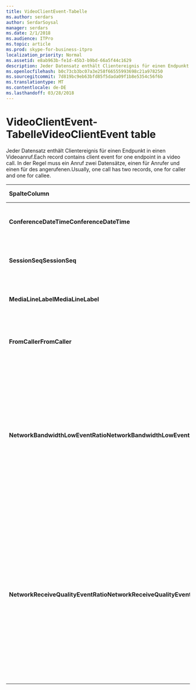 ```yaml
---
title: VideoClientEvent-Tabelle
ms.author: serdars
author: SerdarSoysal
manager: serdars
ms.date: 2/1/2018
ms.audience: ITPro
ms.topic: article
ms.prod: skype-for-business-itpro
localization_priority: Normal
ms.assetid: e8ab963b-fe1d-45b3-b9bd-66a5f44c1629
description: Jeder Datensatz enthält Clientereignis für einen Endpunkt in einen Videoanruf. In der Regel muss ein Anruf zwei Datensätze, einen für Anrufer und einen für des angerufenen.
ms.openlocfilehash: b0c73cb3bc07a3e258f66555993698c21a978250
ms.sourcegitcommit: 7d819bc9eb63bfd85f5dada09f1b8e5354c56f6b
ms.translationtype: MT
ms.contentlocale: de-DE
ms.lasthandoff: 03/28/2018
---
```

# <a name="videoclientevent-table"></a><span data-ttu-id="5d9d2-104">VideoClientEvent-Tabelle</span><span class="sxs-lookup"><span data-stu-id="5d9d2-104">VideoClientEvent table</span></span>
 
<span data-ttu-id="5d9d2-105">Jeder Datensatz enthält Clientereignis für einen Endpunkt in einen Videoanruf.</span><span class="sxs-lookup"><span data-stu-id="5d9d2-105">Each record contains client event for one endpoint in a video call.</span></span> <span data-ttu-id="5d9d2-106">In der Regel muss ein Anruf zwei Datensätze, einen für Anrufer und einen für des angerufenen.</span><span class="sxs-lookup"><span data-stu-id="5d9d2-106">Usually, one call has two records, one for caller and one for callee.</span></span>
  
|<span data-ttu-id="5d9d2-107">**Spalte**</span><span class="sxs-lookup"><span data-stu-id="5d9d2-107">**Column**</span></span>|<span data-ttu-id="5d9d2-108">**Datentyp**</span><span class="sxs-lookup"><span data-stu-id="5d9d2-108">**Data Type**</span></span>|<span data-ttu-id="5d9d2-109">**Schlüssel/Index**</span><span class="sxs-lookup"><span data-stu-id="5d9d2-109">**Key/Index**</span></span>|<span data-ttu-id="5d9d2-110">**Details**</span><span class="sxs-lookup"><span data-stu-id="5d9d2-110">**Details**</span></span>|
|:-----|:-----|:-----|:-----|
|<span data-ttu-id="5d9d2-111">**ConferenceDateTime**</span><span class="sxs-lookup"><span data-stu-id="5d9d2-111">**ConferenceDateTime**</span></span> <br/> |<span data-ttu-id="5d9d2-112">datetime</span><span class="sxs-lookup"><span data-stu-id="5d9d2-112">datetime</span></span>  <br/> |<span data-ttu-id="5d9d2-113">Primary</span><span class="sxs-lookup"><span data-stu-id="5d9d2-113">Primary</span></span>  <br/> |<span data-ttu-id="5d9d2-114">Verweis von der [MediaLine-Tabelle](medialine-0.md).</span><span class="sxs-lookup"><span data-stu-id="5d9d2-114">Referenced from the [MediaLine table](medialine-0.md).</span></span>  <br/> |
|<span data-ttu-id="5d9d2-115">**SessionSeq**</span><span class="sxs-lookup"><span data-stu-id="5d9d2-115">**SessionSeq**</span></span> <br/> |<span data-ttu-id="5d9d2-116">int</span><span class="sxs-lookup"><span data-stu-id="5d9d2-116">int</span></span>  <br/> |<span data-ttu-id="5d9d2-117">Primary</span><span class="sxs-lookup"><span data-stu-id="5d9d2-117">Primary</span></span>  <br/> |<span data-ttu-id="5d9d2-118">Verweis von der [MediaLine-Tabelle](medialine-0.md).</span><span class="sxs-lookup"><span data-stu-id="5d9d2-118">Referenced from the [MediaLine table](medialine-0.md).</span></span>  <br/> |
|<span data-ttu-id="5d9d2-119">**MediaLineLabel**</span><span class="sxs-lookup"><span data-stu-id="5d9d2-119">**MediaLineLabel**</span></span> <br/> |<span data-ttu-id="5d9d2-120">tinyint</span><span class="sxs-lookup"><span data-stu-id="5d9d2-120">tinyint</span></span>  <br/> |<span data-ttu-id="5d9d2-121">Primary</span><span class="sxs-lookup"><span data-stu-id="5d9d2-121">Primary</span></span>  <br/> |<span data-ttu-id="5d9d2-122">Verweis von der [MediaLine-Tabelle](medialine-0.md).</span><span class="sxs-lookup"><span data-stu-id="5d9d2-122">Referenced from the [MediaLine table](medialine-0.md).</span></span>  <br/> |
|<span data-ttu-id="5d9d2-123">**FromCaller**</span><span class="sxs-lookup"><span data-stu-id="5d9d2-123">**FromCaller**</span></span> <br/> |<span data-ttu-id="5d9d2-124">bit</span><span class="sxs-lookup"><span data-stu-id="5d9d2-124">bit</span></span>  <br/> |<span data-ttu-id="5d9d2-125">Primary</span><span class="sxs-lookup"><span data-stu-id="5d9d2-125">Primary</span></span>  <br/> |<span data-ttu-id="5d9d2-126">0: Daten des angerufenen</span><span class="sxs-lookup"><span data-stu-id="5d9d2-126">0: Callee's data</span></span>  <br/> <span data-ttu-id="5d9d2-127">1: Daten des Anrufers</span><span class="sxs-lookup"><span data-stu-id="5d9d2-127">1: Caller's data</span></span>  <br/> |
|<span data-ttu-id="5d9d2-128">**NetworkBandwidthLowEventRatio**</span><span class="sxs-lookup"><span data-stu-id="5d9d2-128">**NetworkBandwidthLowEventRatio**</span></span> <br/> || <br/> |<span data-ttu-id="5d9d2-129">Prozentsatz von Sitzungen, in denen das LowBandwidth-Ereignis ausgelöst wurde 'Beschädigten' Zustand.</span><span class="sxs-lookup"><span data-stu-id="5d9d2-129">Percentage of session the LowBandwidth event was fired for 'Bad' state.</span></span> <span data-ttu-id="5d9d2-130">Die verfügbare Bandbreite ist für eine akzeptable VoIP wünschen unzureichend.</span><span class="sxs-lookup"><span data-stu-id="5d9d2-130">The available bandwidth is insufficient for an acceptable voice experience.</span></span>  <br/> |
|<span data-ttu-id="5d9d2-131">**NetworkReceiveQualityEventRatio**</span><span class="sxs-lookup"><span data-stu-id="5d9d2-131">**NetworkReceiveQualityEventRatio**</span></span> <br/> || <br/> |<span data-ttu-id="5d9d2-132">Prozentsatz von Sitzungen, in denen das ReceiveSendQuality-Ereignis ausgelöst wurde 'Beschädigten' Zustand.</span><span class="sxs-lookup"><span data-stu-id="5d9d2-132">Percentage of session the ReceiveSendQuality event was fired for 'Bad' state.</span></span>  <br/> <span data-ttu-id="5d9d2-133">Netzwerkqualität in Bezug auf Jitter oder Paketverlusten ist erheblich und wirkt sich auf die Qualität der empfangenen Audiodaten.</span><span class="sxs-lookup"><span data-stu-id="5d9d2-133">Network quality in terms of jitter or packet loss is severe and impacts the quality of audio being received.</span></span>  <br/> |
   

